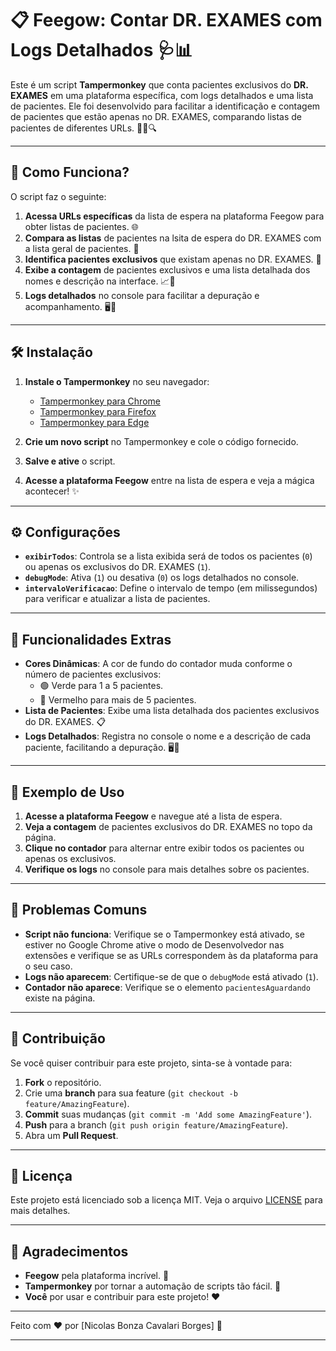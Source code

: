 # 📋 Feegow: Contar DR. EXAMES com Logs Detalhados 🩺📊

Este é um script **Tampermonkey** que conta pacientes exclusivos do **DR. EXAMES** em uma plataforma específica, com logs detalhados e uma lista de pacientes. Ele foi desenvolvido para facilitar a identificação e contagem de pacientes que estão apenas no DR. EXAMES, comparando listas de pacientes de diferentes URLs. 🧑‍💻🔍

---

## 🚀 Como Funciona?

O script faz o seguinte:

1. **Acessa URLs específicas** da lista de espera na plataforma Feegow para obter listas de pacientes. 🌐
2. **Compara as listas** de pacientes na lsita de espera do DR. EXAMES com a lista geral de pacientes. 🔄
3. **Identifica pacientes exclusivos** que existam apenas no DR. EXAMES. 🎯
4. **Exibe a contagem** de pacientes exclusivos e uma lista detalhada dos nomes e descrição na interface. 📈📜
5. **Logs detalhados** no console para facilitar a depuração e acompanhamento. 🖥️📝

---

## 🛠️ Instalação

1. **Instale o Tampermonkey** no seu navegador:
   - [Tampermonkey para Chrome](https://chrome.google.com/webstore/detail/tampermonkey/dhdgffkkebhmkfjojejmpbldmpobfkfo)
   - [Tampermonkey para Firefox](https://addons.mozilla.org/pt-BR/firefox/addon/tampermonkey/)
   - [Tampermonkey para Edge](https://microsoftedge.microsoft.com/addons/detail/tampermonkey/dhdgffkkebhmkfjojejmpbldmpobfkfo)

2. **Crie um novo script** no Tampermonkey e cole o código fornecido.

3. **Salve e ative** o script.

4. **Acesse a plataforma Feegow** entre na lista de espera e veja a mágica acontecer! ✨

---

## ⚙️ Configurações

- **`exibirTodos`**: Controla se a lista exibida será de todos os pacientes (`0`) ou apenas os exclusivos do DR. EXAMES (`1`).
- **`debugMode`**: Ativa (`1`) ou desativa (`0`) os logs detalhados no console.
- **`intervaloVerificacao`**: Define o intervalo de tempo (em milissegundos) para verificar e atualizar a lista de pacientes.

---

## 🎨 Funcionalidades Extras

- **Cores Dinâmicas**: A cor de fundo do contador muda conforme o número de pacientes exclusivos:
  - 🟢 Verde para 1 a 5 pacientes.
  - 🔴 Vermelho para mais de 5 pacientes.
- **Lista de Pacientes**: Exibe uma lista detalhada dos pacientes exclusivos do DR. EXAMES. 📋
- **Logs Detalhados**: Registra no console o nome e a descrição de cada paciente, facilitando a depuração. 🖥️📝

---

## 📝 Exemplo de Uso

1. **Acesse a plataforma Feegow** e navegue até a lista de espera.
2. **Veja a contagem** de pacientes exclusivos do DR. EXAMES no topo da página.
3. **Clique no contador** para alternar entre exibir todos os pacientes ou apenas os exclusivos.
4. **Verifique os logs** no console para mais detalhes sobre os pacientes.

---

## 🛑 Problemas Comuns

- **Script não funciona**: Verifique se o Tampermonkey está ativado, se estiver no Google Chrome ative o modo de Desenvolvedor nas extensões e verifique se as URLs correspondem às da plataforma para o seu caso.
- **Logs não aparecem**: Certifique-se de que o `debugMode` está ativado (`1`).
- **Contador não aparece**: Verifique se o elemento `pacientesAguardando` existe na página.

---

## 🤝 Contribuição

Se você quiser contribuir para este projeto, sinta-se à vontade para:

1. **Fork** o repositório.
2. Crie uma **branch** para sua feature (`git checkout -b feature/AmazingFeature`).
3. **Commit** suas mudanças (`git commit -m 'Add some AmazingFeature'`).
4. **Push** para a branch (`git push origin feature/AmazingFeature`).
5. Abra um **Pull Request**.

---

## 📜 Licença

Este projeto está licenciado sob a licença MIT. Veja o arquivo [LICENSE](LICENSE) para mais detalhes.

---

## 🙏 Agradecimentos

- **Feegow** pela plataforma incrível. 🏥
- **Tampermonkey** por tornar a automação de scripts tão fácil. 🐒
- **Você** por usar e contribuir para este projeto! ❤️

---

Feito com ❤️ por [Nicolas Bonza Cavalari Borges] 🚀

---
